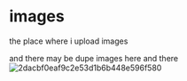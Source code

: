 # images
the place where i upload images

and there may be dupe images here and there
![2dacbf0eaf9c2e53d1b6b448e596f580](https://github.com/user-attachments/assets/f9d5e92c-8dcd-4f5c-a296-a7022651df50)
